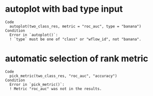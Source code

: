 # autoplot with bad type input

    Code
      autoplot(two_class_res, metric = "roc_auc", type = "banana")
    Condition
      Error in `autoplot()`:
      ! `type` must be one of "class" or "wflow_id", not "banana".

# automatic selection of rank metric

    Code
      pick_metric(two_class_res, "roc_auc", "accuracy")
    Condition
      Error in `pick_metric()`:
      ! Metric "roc_auc" was not in the results.

